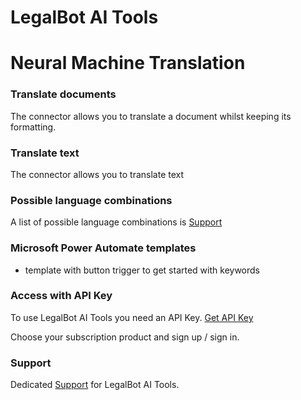 # LegalBot AI Tools
# Neural Machine Translation 
### Translate documents
The connector allows you to translate a document whilst keeping its formatting.

### Translate text
The connector allows you to translate text

### Possible language combinations
A list of possible language combinations is [Support](https://legalbot.io/translate/language_combinations.html "LegalBot Machine Translation language combinations") 

### Microsoft Power Automate templates
- template with button trigger to get started with keywords

### Access with API Key
To use LegalBot AI Tools you need an API Key. [Get API Key](https://legalbot-ai-tools.com "LegalBot AI Tools API Key")

Choose your subscription product and sign up / sign in.

### Support
Dedicated [Support](https://legalbot.io/crm "LegalBot AI Tools Customer Support") for LegalBot AI Tools.
